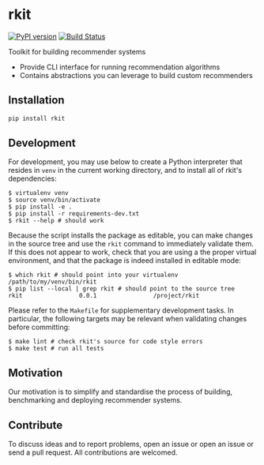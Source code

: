 # rkit

[![PyPI version](https://badge.fury.io/py/rkit.svg)](https://badge.fury.io/py/rkit)
[![Build Status](https://travis-ci.org/micaleel/rkit.svg?branch=master)](https://travis-ci.org/micaleel/rkit)

Toolkit for building recommender systems

- Provide CLI interface for running recommendation algorithms
- Contains abstractions you can leverage to build custom recommenders


## Installation

```bash
pip install rkit
```


## Development
For development, you may use below to create a Python interpreter that resides in `venv` in the current working directory, and to install all of rkit's dependencies:

```
$ virtualenv venv 
$ source venv/bin/activate
$ pip install -e .
$ pip install -r requirements-dev.txt
$ rkit --help # should work
```

Because the script installs the package as editable, you can make changes in the source tree and use the `rkit` command to immediately validate them. If this does not appear to work, check that you are using a the proper virtual environment, and that the package is indeed installed in editable mode:

```
$ which rkit # should point into your virtualenv
/path/to/my/venv/bin/rkit
$ pip list --local | grep rkit # should point to the source tree
rkit                0.0.1                /project/rkit
```

Please refer to the `Makefile` for supplementary development tasks.
In particular, the following targets may be relevant when validating changes before committing:

```
$ make lint # check rkit's source for code style errors
$ make test # run all tests
```

## Motivation

Our motivation is to simplify and standardise the process of building, benchmarking and deploying recommender systems.

## Contribute

To discuss ideas and to report problems, open an issue or open an issue or send a pull request. All contributions are welcomed. 